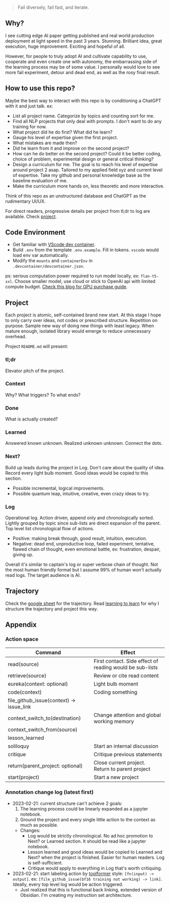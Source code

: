 > Fail diversely, fail fast, and iterate.

## Why?
I see cutting edge AI paper getting published and real world production deployment at light speed in the past 3 years. Stunning. Brilliant idea, great execution, huge improvement. Exciting and hopeful of all. 

However, for people to truly adopt AI and cultivate capability to use, cooperate and even create one with autonomy, the embarrassing side of the learning process may be of some value. I personally would love to see more fail experiment, detour and dead end, as well as the rosy final result.

## How to use this repo?
Maybe the best way to interact with this repo is by conditioning a ChatGPT with it and just talk. ex: 
- List all project name. Categorize by topics and counting sort for me. 
- Find all NLP projects that only deal with prompts. I don't want to do any training for now. 
- What project did he do first? What did he learn?
- Gauge his level of expertise given the first project. 
- What mistakes are made then?
- Did he learn from it and improve on the second project? 
- How can he do better on the second project? Could it be better coding, choice of problem, experimental design or general critical thinking?
- Design a curriculum for me. The goal is to reach his level of expertise around project 2 asap. Tailored to my applied field xyz and current level of expertise. Take my github and personal knowledge base as the baseline evaluation of me. 
- Make the curriculum more hands on, less theoretic and more interactive. 

Think of this repo as an unstructured database and ChatGPT as the rudimentary UI/UX.

For direct readers, progressive details per project from tl;dr to log are available. Check [project](#project).

## Code Environment
- Get familiar with [VScode dev container](https://code.visualstudio.com/remote/advancedcontainers/environment-variables#_option-2-use-an-env-file). 
- Build `.env` from the template `.env.example`. Fill in tokens. `vscode` would load env var automatically.
- Modify the `mounts` and `containerEnv` in `.devcontainer/devcontainer.json`.

ps: serious computation power required to run model locally, ex: `flan-t5-xxl`. Choose smaller model, use cloud or stick to OpenAI api with limited compute budget. [Check this blog for GPU purchase guide](https://timdettmers.com/2023/01/30/which-gpu-for-deep-learning/). 

## Project
Each project is atomic, self-contained brand new start. At this stage I hope to only carry over ideas, not codes or prescribed structure. Repetition on purpose. Sample new way of doing new things with least legacy. When mature enough, isolated library would emerge to reduce unnecessary overhead. 

Project `README.md` will present:
### tl;dr
Elevator pitch of the project.

### Context
Why? What triggers? To what ends?

### Done
What is actually created? 

### Learned
Answered known unknown. Realized unknown unknown. Connect the dots. 

### Next?
Build up leads during the project in Log. Don't care about the quality of idea. Record every light bulb moment. Good ideas would be copied to this section. 
- Possible incremental, logical improvements. 
- Possible quantum leap, intuitive, creative, even crazy ideas to try. 

### Log 
Operational log. Action driven, append only and chronologically sorted. Lightly grouped by topic since sub-lists are direct expansion of the parent. Top level list chronological flow of actions.
- Positive: making break through, good result, intuition, execution. 
- Negative: dead end, unproductive loop, failed experiment, tentative, flawed chain of thought, even emotional battle, ex: frustration, despair, giving up. 

Overall it's similar to captain's log or super verbose chain of thought. Not the most human friendly format but I assume 99% of human won't actually read logs. The target audience is AI.

## Trajectory
Check the [google sheet](https://docs.google.com/spreadsheets/d/11Ul6yh4x3HCz35SVBTQCOFwBEhI2CHr9H9a-CAggP6g/edit?usp=sharing) for the trajectory. Read [learning to learn](https://lukaemon.github.io/posts/2023/learning-to-learn/) for why I structure the trajectory and project this way.

## Appendix
### Action space
|Command|Effect|
|---|---|
|read(source)|First contact. Side effect of reading would be sub-lists|
|retrieve(source)|Review or cite read content|
|eureka(context: optional)|Light bulb moment|
|code(context)|Coding something|
|file_github_issue(context) -> issue_link||
|context_switch_to(destination)|Change attention and global working memory|
|context_switch_from(source)||
|lesson_learned||
|soliloquy|Start an internal discussion|
|critique|Critique previous statements|
|return(parent_project: optional)|Close current project. Return to parent project|
|start(project)|Start a new project|

### Annotation change log (latest first)
- 2023-02-21: current structure can't achieve 2 goals:
  1. The learning process could be linearly expanded as a jupyter notebook. 
  2. Ground the project and every single little action to the context as much as possible.
  - Changes:
    - Log would be strictly chronological. No ad hoc promotion to Next? or Learned section. It should be read like a jupyter notebook.
    - Lesson learned and good ideas would be copied to Learned and Next? when the project is finished. Easier for human readers. Log is self-sufficient.
    - Critique would apply to everything in Log that's worth critiquing. 
- 2023-02-21: start labeling action by [toolformer](https://arxiv.org/abs/2302.04761v1) style: `[fn(input) -> output]`. ex: `[file_github_issue(bf16 training not working) -> link]`. Ideally, every top level log would be action triggered.
  - Just realized that this is functional back linking, extended version of Obsidian. I'm creating my instruction set architecture.



